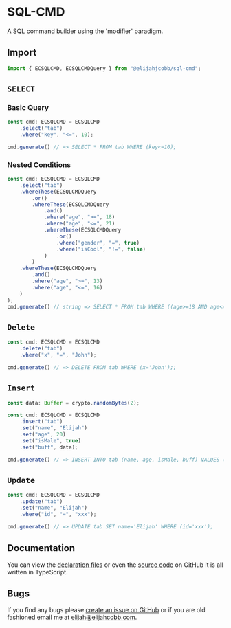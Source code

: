 # SQL-CMD
A SQL command builder using the 'modifier' paradigm.


## Import
```typescript
import { ECSQLCMD, ECSQLCMDQuery } from "@elijahjcobb/sql-cmd";
```

## `SELECT`

### Basic Query
```typescript
const cmd: ECSQLCMD = ECSQLCMD
    .select("tab")
    .where("key", "<=", 10);

cmd.generate() // => SELECT * FROM tab WHERE (key<=10);
```

### Nested Conditions
```typescript
const cmd: ECSQLCMD = ECSQLCMD
    .select("tab")
    .whereThese(ECSQLCMDQuery
        .or()
        .whereThese(ECSQLCMDQuery
        	.and()
        	.where("age", ">=", 18)
        	.where("age", "<=", 21)
        	.whereThese(ECSQLCMDQuery
        		.or()
        		.where("gender", "=", true)
        		.where("isCool", "!=", false)
        	)
        )
	.whereThese(ECSQLCMDQuery
		.and()
		.where("age", ">=", 13)
		.where("age", "<=", 16)
	)
);
cmd.generate() // string => SELECT * FROM tab WHERE ((age>=18 AND age<=21 AND (gender=true OR isCool!=false)) OR (age>=13 AND age<=16));
```

## `Delete`
```typescript
const cmd: ECSQLCMD = ECSQLCMD
	.delete("tab")
	.where("x", "=", "John");

cmd.generate() // => DELETE FROM tab WHERE (x='John');;
```

## `Insert`
```typescript
const data: Buffer = crypto.randomBytes(2);

const cmd: ECSQLCMD = ECSQLCMD
	.insert("tab")
	.set("name", "Elijah")
	.set("age", 20)
	.set("isMale", true)
	.set("buff", data);

cmd.generate() // => INSERT INTO tab (name, age, isMale, buff) VALUES ('Elijah', 20, true, <data as hex string>);
```

## `Update`
```typescript
const cmd: ECSQLCMD = ECSQLCMD
	.update("tab")
	.set("name", "Elijah")
	.where("id", "=", "xxx");

cmd.generate() // => UPDATE tab SET name='Elijah' WHERE (id='xxx');
```

## Documentation
You can view the
[declaration files](https://github.com/elijahjcobb/sql-cmd/tree/master/dist) or even the
[source code](https://github.com/elijahjcobb/sql-cmd/tree/master/ts) on GitHub it is all written in TypeScript.

## Bugs
If you find any bugs please [create an issue on GitHub](https://github.com/elijahjcobb/sql-cmd/issues)
or if you are old fashioned email me at [elijah@elijahcobb.com](mailto:elijah@elijahcobb.com).

